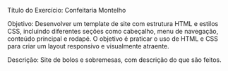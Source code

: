 Título do Exercício: Confeitaria Montelho

Objetivo:
Desenvolver um template de site com estrutura HTML e estilos CSS, incluindo diferentes seções como cabeçalho, menu de navegação, conteúdo principal e rodapé. O objetivo é praticar o uso de HTML e CSS para criar um layout responsivo e visualmente atraente.

Descrição:
Site de bolos e sobremesas, com descrição do que são feitos.



